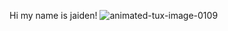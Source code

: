 Hi my name is jaiden!
![animated-tux-image-0109](https://github.com/user-attachments/assets/d4517cf9-15ad-40c3-84cc-027611576eb1)
